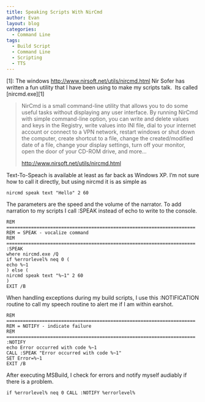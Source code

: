 ```yaml
---
title: Speaking Scripts With NirCmd
author: Evan
layout: blog 
categories:
  - Command Line
tags:
  - Build Script
  - Command Line
  - Scripting
  - TTS
---
```

 [1]: The windows http://www.nirsoft.net/utils/nircmd.html
Nir Sofer has written a fun utility that I have been using to make my scripts talk.  Its called [nircmd.exe][1]

> NirCmd is a small command-line utility that allows you to do some useful tasks without displaying any user interface. By running NirCmd with simple command-line option, you can write and delete values and keys in the Registry, write values into INI file, dial to your internet account or connect to a VPN network, restart windows or shut down the computer, create shortcut to a file, change the created/modified date of a file, change your display settings, turn off your monitor, open the door of your CD-ROM drive, and more&#8230;
> 
> http://www.nirsoft.net/utils/nircmd.html

Text-To-Speach is available at least as far back as Windows XP. I&#8217;m not sure how to call it directly, but using nircmd it is as simple as

```
nircmd speak text "Hello" 2 60
```

The parameters are the speed and the volume of the narrator. To add narration to my scripts I call :SPEAK instead of echo to write to the console.

```
REM =====================================================================
REM = SPEAK - vocalize command
REM =====================================================================
:SPEAK
where nircmd.exe /Q
if %errorlevel% neq 0 ( 
echo %~1 
) else (
nircmd speak text "%~1" 2 60
)
EXIT /B
```

When handling exceptions during my build scripts, I use this :NOTIFICATION routine to call my speech routine to alert me if I am within earshot.

```
REM =====================================================================
REM = NOTIFY - indicate failure
REM =====================================================================
:NOTIFY
echo Error occurred with code %~1
CALL :SPEAK "Error occurred with code %~1"
SET Error=%~1
EXIT /B
```

After executing MSBuild, I check for errors and notify myself audiably if there is a problem.

```
if %errorlevel% neq 0 CALL :NOTIFY %errorlevel%
```